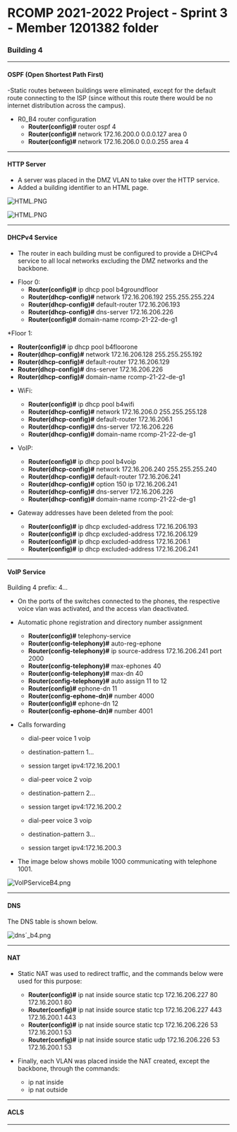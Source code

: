 RCOMP 2021-2022 Project - Sprint 3 - Member 1201382 folder
===========================================


### Building 4

-------------------------------------------------------------------
#### OSPF (Open Shortest Path First)

-Static routes between buildings were eliminated, except for the default route connecting to the ISP
  (since without this route there would be no internet distribution across the campus).


- R0_B4 router configuration
    - **Router(config)#** router ospf 4
    - **Router(config)#** network 172.16.200.0 0.0.0.127 area 0
    - **Router(config)#** network 172.16.206.0 0.0.0.255 area 4
    

-------------------------------------------------------------------
#### HTTP Server

- A server was placed in the DMZ VLAN to take over the HTTP service.
- Added a building identifier to an HTML page.

![HTML.PNG](resources/webpage1.0.png)

![HTML.PNG](resources/webpage2.0.png)

-------------------------------------------------------------------

#### DHCPv4 Service

- The router in each building must be configured to provide a DHCPv4 service to all local networks excluding
  the DMZ networks and the backbone.

* Floor 0:
  - **Router(config)#** ip dhcp pool b4groundfloor
  - **Router(dhcp-config)#** network 172.16.206.192 255.255.255.224
  - **Router(dhcp-config)#** default-router 172.16.206.193
  - **Router(dhcp-config)#** dns-server 172.16.206.226
  - **Router(config)#** domain-name rcomp-21-22-de-g1

*Floor 1:
  - **Router(config)#** ip dhcp pool b4floorone
  - **Router(dhcp-config)#** network 172.16.206.128 255.255.255.192
  - **Router(dhcp-config)#** default-router 172.16.206.129
  - **Router(dhcp-config)#** dns-server 172.16.206.226
  - **Router(dhcp-config)#** domain-name rcomp-21-22-de-g1
  
* WiFi:
  - **Router(config)#** ip dhcp pool b4wifi
  - **Router(dhcp-config)#** network 172.16.206.0 255.255.255.128
  - **Router(dhcp-config)#** default-router 172.16.206.1
  - **Router(dhcp-config)#** dns-server 172.16.206.226
  - **Router(dhcp-config)#** domain-name rcomp-21-22-de-g1

* VoIP:
  - **Router(config)#** ip dhcp pool b4voip
  - **Router(dhcp-config)#** network 172.16.206.240 255.255.255.240
  - **Router(dhcp-config)#** default-router 172.16.206.241
  - **Router(dhcp-config)#** option 150 ip 172.16.206.241
  - **Router(dhcp-config)#** dns-server 172.16.206.226 
  - **Router(dhcp-config)#** domain-name rcomp-21-22-de-g1

* Gateway addresses have been deleted from the pool:
  - **Router(config)#** ip dhcp excluded-address 172.16.206.193
  - **Router(config)#** ip dhcp excluded-address 172.16.206.129
  - **Router(config)#** ip dhcp excluded-address 172.16.206.1
  - **Router(config)#** ip dhcp excluded-address 172.16.206.241


-------------------------------------------------------------------

#### VoIP Service

Building 4 prefix: 4...

- On the ports of the switches connected to the phones, the respective voice vlan was activated, and the access vlan deactivated.

- Automatic phone registration and directory number assignment
  - **Router(config)#** telephony-service
  - **Router(config-telephony)#** auto-reg-ephone
  - **Router(config-telephony)#** ip source-address 172.16.206.241 port 2000
  - **Router(config-telephony)#** max-ephones 40
  - **Router(config-telephony)#** max-dn 40
  - **Router(config-telephony)#** auto assign 11 to 12
  - **Router(config)#** ephone-dn 11
  - **Router(config-ephone-dn)#** number 4000
  - **Router(config)#** ephone-dn 12
  - **Router(config-ephone-dn)#** number 4001


- Calls forwarding

  - dial-peer voice 1 voip
  - destination-pattern 1…
  - session target ipv4:172.16.200.1

  - dial-peer voice 2 voip
  - destination-pattern 2…
  - session target ipv4:172.16.200.2

  - dial-peer voice 3 voip
  - destination-pattern 3…
  - session target ipv4:172.16.200.3

- The image below shows mobile 1000 communicating with telephone 1001.

![VoIPServiceB4.png](./resources/telefones_comunicacao.png)

-------------------------------------------------------------------

#### DNS

The DNS table is shown below.

![dns´_b4.png](./resources/dns_b4.png)


-------------------------------------------------------------------

#### NAT

- Static NAT was used to redirect traffic, and the commands below were used for this purpose:

  - **Router(config)#** ip nat inside source static tcp 172.16.206.227 80 172.16.200.1 80
  - **Router(config)#** ip nat inside source static tcp 172.16.206.227 443 172.16.200.1 443
  - **Router(config)#** ip nat inside source static tcp 172.16.206.226 53 172.16.200.1 53
  - **Router(config)#** ip nat inside source static udp 172.16.206.226 53 172.16.200.1 53


- Finally, each VLAN was placed inside the NAT created, except the backbone, through the commands:
  - ip nat inside
  - ip nat outside

-------------------------------------------------------------------

#### ACLS

-------------------------------------------------------------------
